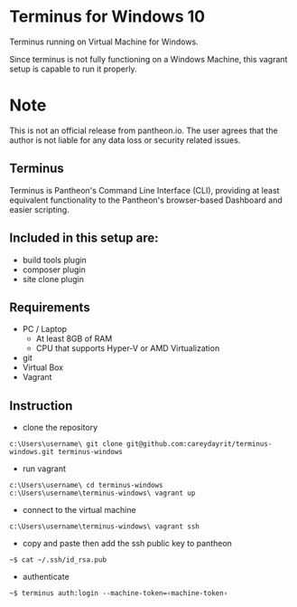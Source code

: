 # Terminus for Windows 10
Terminus running on Virtual Machine for Windows.

Since terminus is not fully functioning on a Windows Machine, this vagrant setup is capable to run it properly.

# Note
This is not an official release from pantheon.io.  The user agrees that the author is not liable for any data loss or security related issues.  

## Terminus
Terminus is Pantheon's Command Line Interface (CLI), providing at least equivalent functionality to the Pantheon's browser-based Dashboard and easier scripting.

## Included in this setup are:

* build tools plugin
* composer plugin
* site clone plugin

## Requirements

* PC / Laptop
    * At least 8GB of RAM
    * CPU that supports Hyper-V or AMD Virtualization
* git
* Virtual Box
* Vagrant

## Instruction

* clone the repository
```
c:\Users\username\ git clone git@github.com:careydayrit/terminus-windows.git terminus-windows
```

* run vagrant 

```
c:\Users\username\ cd terminus-windows
c:\Users\username\terminus-windows\ vagrant up
```

* connect to the virtual machine 

```
c:\Users\username\terminus-windows\ vagrant ssh
```
* copy and paste then add the ssh public key to pantheon

```
~$ cat ~/.ssh/id_rsa.pub
```

* authenticate

```
~$ terminus auth:login --machine-token=‹machine-token›
```







